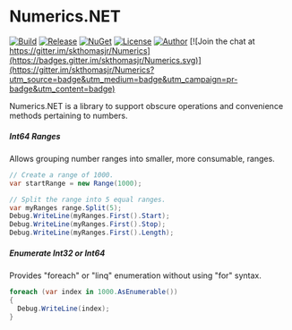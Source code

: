 # Numerics.NET

[![Build](https://ci.appveyor.com/api/projects/status/xr8gf9exgnuq9a71?svg=true)](https://ci.appveyor.com/project/skthomasjr/numerics)
[![Release](https://img.shields.io/github/release/skthomasjr/Numerics.svg?maxAge=2592000)](https://github.com/skthomasjr/Numerics/releases)
[![NuGet](https://img.shields.io/nuget/v/Numerics.NET.svg)](https://www.nuget.org/packages/Numerics.NET)
[![License](https://img.shields.io/github/license/skthomasjr/Numerics.svg?maxAge=2592000)](LICENSE.md)
[![Author](https://img.shields.io/badge/author-Scott%20K.%20Thomas%2C%20Jr.-blue.svg?maxAge=2592000)](https://www.linkedin.com/in/skthomasjr)
[![Join the chat at https://gitter.im/skthomasjr/Numerics](https://badges.gitter.im/skthomasjr/Numerics.svg)](https://gitter.im/skthomasjr/Numerics?utm_source=badge&utm_medium=badge&utm_campaign=pr-badge&utm_content=badge)

Numerics.NET is a library to support obscure operations and convenience methods pertaining to numbers.

##### Int64 Ranges
Allows grouping number ranges into smaller, more consumable, ranges.
```c#
// Create a range of 1000.
var startRange = new Range(1000);

// Split the range into 5 equal ranges.
var myRanges range.Split(5);
Debug.WriteLine(myRanges.First().Start);
Debug.WriteLine(myRanges.First().Stop);
Debug.WriteLine(myRanges.First().Length);
```

##### Enumerate Int32 or Int64
Provides "foreach" or "linq" enumeration without using "for" syntax.
```c#
foreach (var index in 1000.AsEnumerable())
{
  Debug.WriteLine(index);
}
```
